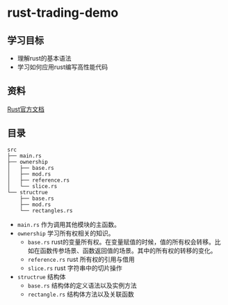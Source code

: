# rust-trading-demo

## 学习目标
- 理解rust的基本语法
- 学习如何应用rust编写高性能代码

## 资料
[Rust官方文档](https://www.rust-lang.org/zh-CN/learn)

## 目录

```
src
├── main.rs
├── ownership
│   ├── base.rs
│   ├── mod.rs
│   ├── reference.rs
│   └── slice.rs
└── structrue
    ├── base.rs
    ├── mod.rs
    └── rectangles.rs
```

- `main.rs` 作为调用其他模块的主函数。
- `ownership` 学习所有权相关的知识。
    - `base.rs` rust的变量所有权。在变量赋值的时候，值的所有权会转移。比如在函数传参场景、函数返回值的场景。其中的所有权的转移的变化。
    - `reference.rs` rust 所有权的引用与借用
    - `slice.rs` rust 字符串中的切片操作
- `structrue` 结构体
    - `base.rs` 结构体的定义语法以及实例方法
    - `rectangle.rs` 结构体方法以及关联函数

    